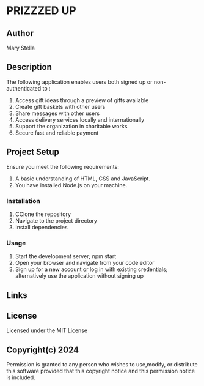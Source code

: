 # PRIZZZED UP

## Author
Mary Stella

## Description
The following application enables users both signed up or non-authenticated to : 

1. Access gift ideas through a preview of gifts available
2. Create gift baskets with other users
3. Share messages with other users 
4. Access delivery services locally and internationally
5. Support the organization in charitable works
6. Secure fast and reliable payment


## Project Setup
Ensure you meet the following requirements:
1. A basic understanding of HTML, CSS and JavaScript.
2. You have installed Node.js on your machine.

### Installation
1. CClone the repository 
2. Navigate to the project directory
3. Install dependencies

### Usage
1. Start the development server; npm start
2. Open your browser and navigate from your code editor
3. Sign up for a new account or log in with existing credentials; alternatively use the application without signing up

## Links


## License
Licensed under the MIT License

## Copyright(c) 2024
Permission is granted to any person who wishes to use,modify, or distribute this software provided that this copyright notice and this permission notice is included.

